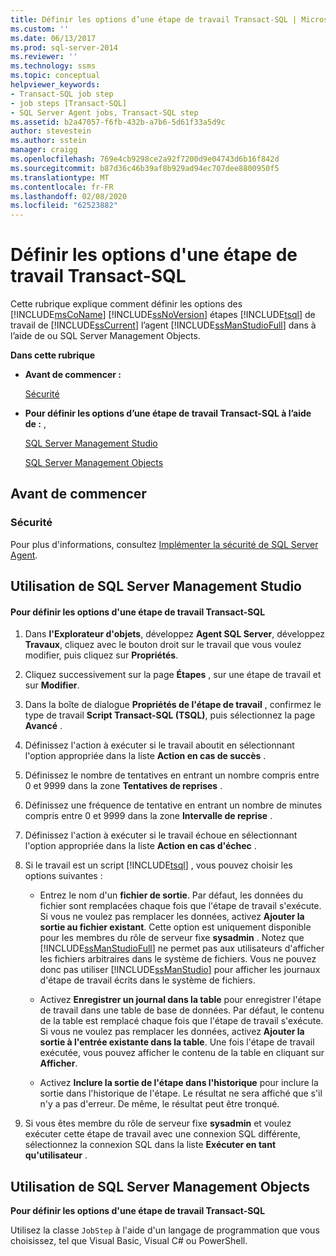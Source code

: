 ```yaml
---
title: Définir les options d’une étape de travail Transact-SQL | Microsoft Docs
ms.custom: ''
ms.date: 06/13/2017
ms.prod: sql-server-2014
ms.reviewer: ''
ms.technology: ssms
ms.topic: conceptual
helpviewer_keywords:
- Transact-SQL job step
- job steps [Transact-SQL]
- SQL Server Agent jobs, Transact-SQL step
ms.assetid: b2a47057-f6fb-432b-a7b6-5d61f33a5d9c
author: stevestein
ms.author: sstein
manager: craigg
ms.openlocfilehash: 769e4cb9298ce2a92f7200d9e04743d6b16f842d
ms.sourcegitcommit: b87d36c46b39af8b929ad94ec707dee8800950f5
ms.translationtype: MT
ms.contentlocale: fr-FR
ms.lasthandoff: 02/08/2020
ms.locfileid: "62523882"
---
```

# <a name="define-transact-sql-job-step-options"></a>Définir les options d'une étape de travail Transact-SQL
  Cette rubrique explique comment définir les options des [!INCLUDE[msCoName](../../includes/msconame-md.md)] [!INCLUDE[ssNoVersion](../../includes/ssnoversion-md.md)] étapes [!INCLUDE[tsql](../../includes/tsql-md.md)] de travail de [!INCLUDE[ssCurrent](../../includes/sscurrent-md.md)] l’agent [!INCLUDE[ssManStudioFull](../../includes/ssmanstudiofull-md.md)] dans à l’aide de ou SQL Server Management Objects.  
  
 **Dans cette rubrique**  
  
-   **Avant de commencer :**  
  
     [Sécurité](#Security)  
  
-   **Pour définir les options d’une étape de travail Transact-SQL à l’aide de :** ,  
  
     [SQL Server Management Studio](#SSMS)  
  
     [SQL Server Management Objects](#SMO)  
  
##  <a name="BeforeYouBegin"></a> Avant de commencer  
  
###  <a name="Security"></a> Sécurité  
 Pour plus d'informations, consultez [Implémenter la sécurité de SQL Server Agent](implement-sql-server-agent-security.md).  
  
##  <a name="SSMS"></a> Utilisation de SQL Server Management Studio  
  
#### <a name="to-define-transact-sql-job-step-options"></a>Pour définir les options d'une étape de travail Transact-SQL  
  
1.  Dans **l'Explorateur d'objets**, développez **Agent SQL Server**, développez **Travaux**, cliquez avec le bouton droit sur le travail que vous voulez modifier, puis cliquez sur **Propriétés**.  
  
2.  Cliquez successivement sur la page **Étapes** , sur une étape de travail et sur **Modifier**.  
  
3.  Dans la boîte de dialogue **Propriétés de l'étape de travail** , confirmez le type de travail **Script Transact-SQL (TSQL)**, puis sélectionnez la page **Avancé** .  
  
4.  Définissez l'action à exécuter si le travail aboutit en sélectionnant l'option appropriée dans la liste **Action en cas de succès** .  
  
5.  Définissez le nombre de tentatives en entrant un nombre compris entre 0 et 9999 dans la zone **Tentatives de reprises** .  
  
6.  Définissez une fréquence de tentative en entrant un nombre de minutes compris entre 0 et 9999 dans la zone **Intervalle de reprise** .  
  
7.  Définissez l'action à exécuter si le travail échoue en sélectionnant l'option appropriée dans la liste **Action en cas d'échec** .  
  
8.  Si le travail est un script [!INCLUDE[tsql](../../includes/tsql-md.md)] , vous pouvez choisir les options suivantes :  
  
    -   Entrez le nom d'un **fichier de sortie**. Par défaut, les données du fichier sont remplacées chaque fois que l'étape de travail s'exécute. Si vous ne voulez pas remplacer les données, activez **Ajouter la sortie au fichier existant**. Cette option est uniquement disponible pour les membres du rôle de serveur fixe **sysadmin** . Notez que [!INCLUDE[ssManStudioFull](../../includes/ssmanstudiofull-md.md)] ne permet pas aux utilisateurs d'afficher les fichiers arbitraires dans le système de fichiers. Vous ne pouvez donc pas utiliser [!INCLUDE[ssManStudio](../../includes/ssmanstudio-md.md)] pour afficher les journaux d'étape de travail écrits dans le système de fichiers.  
  
    -   Activez **Enregistrer un journal dans la table** pour enregistrer l'étape de travail dans une table de base de données. Par défaut, le contenu de la table est remplacé chaque fois que l'étape de travail s'exécute. Si vous ne voulez pas remplacer les données, activez **Ajouter la sortie à l'entrée existante dans la table**. Une fois l'étape de travail exécutée, vous pouvez afficher le contenu de la table en cliquant sur **Afficher**.  
  
    -   Activez **Inclure la sortie de l'étape dans l'historique** pour inclure la sortie dans l'historique de l'étape. Le résultat ne sera affiché que s'il n'y a pas d'erreur. De même, le résultat peut être tronqué.  
  
9. Si vous êtes membre du rôle de serveur fixe **sysadmin** et voulez exécuter cette étape de travail avec une connexion SQL différente, sélectionnez la connexion SQL dans la liste **Exécuter en tant qu'utilisateur** .  
  
##  <a name="SMO"></a>Utilisation de SQL Server Management Objects  
 **Pour définir les options d'une étape de travail Transact-SQL**  
  
 Utilisez la classe `JobStep` à l'aide d'un langage de programmation que vous choisissez, tel que Visual Basic, Visual C# ou PowerShell.  
  
  
